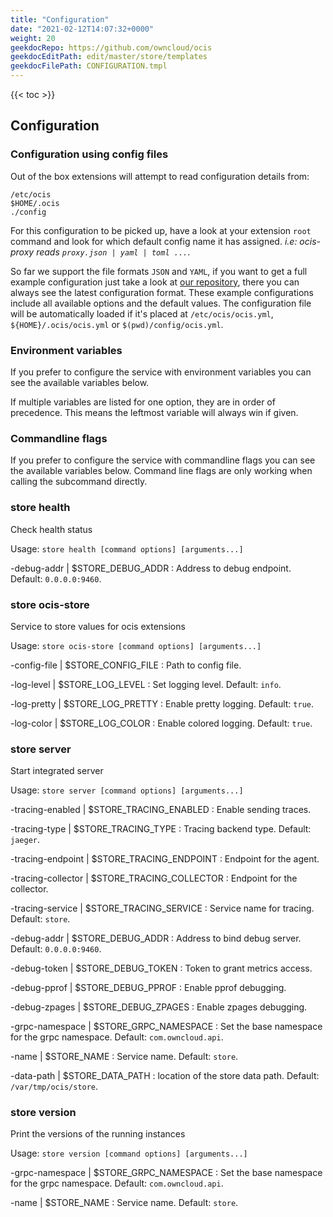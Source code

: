 ```yaml
---
title: "Configuration"
date: "2021-02-12T14:07:32+0000"
weight: 20
geekdocRepo: https://github.com/owncloud/ocis
geekdocEditPath: edit/master/store/templates
geekdocFilePath: CONFIGURATION.tmpl
---
```


{{< toc >}}

## Configuration

### Configuration using config files

Out of the box extensions will attempt to read configuration details from:

```console
/etc/ocis
$HOME/.ocis
./config
```

For this configuration to be picked up, have a look at your extension `root` command and look for which default config name it has assigned. *i.e: ocis-proxy reads `proxy.json | yaml | toml ...`*.

So far we support the file formats `JSON` and `YAML`, if you want to get a full example configuration just take a look at [our repository](https://github.com/owncloud/ocis/tree/master/store/config), there you can always see the latest configuration format. These example configurations include all available options and the default values. The configuration file will be automatically loaded if it's placed at `/etc/ocis/ocis.yml`, `${HOME}/.ocis/ocis.yml` or `$(pwd)/config/ocis.yml`.

### Environment variables

If you prefer to configure the service with environment variables you can see the available variables below.

If multiple variables are listed for one option, they are in order of precedence. This means the leftmost variable will always win if given.

### Commandline flags

If you prefer to configure the service with commandline flags you can see the available variables below. Command line flags are only working when calling the subcommand directly.

### store health

Check health status

Usage: `store health [command options] [arguments...]`

-debug-addr |  $STORE_DEBUG_ADDR
: Address to debug endpoint. Default: `0.0.0.0:9460`.

### store ocis-store

Service to store values for ocis extensions

Usage: `store ocis-store [command options] [arguments...]`

-config-file |  $STORE_CONFIG_FILE
: Path to config file.

-log-level |  $STORE_LOG_LEVEL
: Set logging level. Default: `info`.

-log-pretty |  $STORE_LOG_PRETTY
: Enable pretty logging. Default: `true`.

-log-color |  $STORE_LOG_COLOR
: Enable colored logging. Default: `true`.

### store server

Start integrated server

Usage: `store server [command options] [arguments...]`

-tracing-enabled |  $STORE_TRACING_ENABLED
: Enable sending traces.

-tracing-type |  $STORE_TRACING_TYPE
: Tracing backend type. Default: `jaeger`.

-tracing-endpoint |  $STORE_TRACING_ENDPOINT
: Endpoint for the agent.

-tracing-collector |  $STORE_TRACING_COLLECTOR
: Endpoint for the collector.

-tracing-service |  $STORE_TRACING_SERVICE
: Service name for tracing. Default: `store`.

-debug-addr |  $STORE_DEBUG_ADDR
: Address to bind debug server. Default: `0.0.0.0:9460`.

-debug-token |  $STORE_DEBUG_TOKEN
: Token to grant metrics access.

-debug-pprof |  $STORE_DEBUG_PPROF
: Enable pprof debugging.

-debug-zpages |  $STORE_DEBUG_ZPAGES
: Enable zpages debugging.

-grpc-namespace |  $STORE_GRPC_NAMESPACE
: Set the base namespace for the grpc namespace. Default: `com.owncloud.api`.

-name |  $STORE_NAME
: Service name. Default: `store`.

-data-path |  $STORE_DATA_PATH
: location of the store data path. Default: `/var/tmp/ocis/store`.

### store version

Print the versions of the running instances

Usage: `store version [command options] [arguments...]`

-grpc-namespace |  $STORE_GRPC_NAMESPACE
: Set the base namespace for the grpc namespace. Default: `com.owncloud.api`.

-name |  $STORE_NAME
: Service name. Default: `store`.

